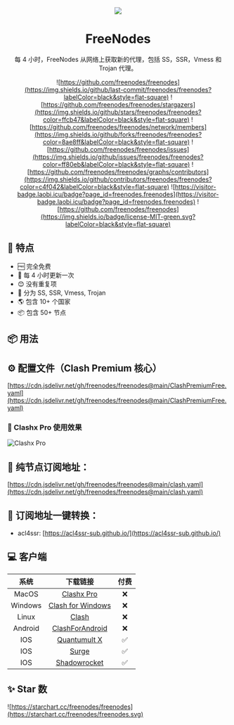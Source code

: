 <div align="center">

<img src="https://avatars.githubusercontent.com/u/139326923?v=4">

<h1>FreeNodes</h1>

每 4 小时，FreeNodes 从网络上获取新的代理，包括 SS，SSR，Vmess 和 Trojan 代理。

![https://github.com/freenodes/freenodes](https://img.shields.io/github/last-commit/freenodes/freenodes?labelColor=black&style=flat-square)
![https://github.com/freenodes/freenodes/stargazers](https://img.shields.io/github/stars/freenodes/freenodes?color=ffcb47&labelColor=black&style=flat-square)
![https://github.com/freenodes/freenodes/network/members](https://img.shields.io/github/forks/freenodes/freenodes?color=8ae8ff&labelColor=black&style=flat-square)
![https://github.com/freenodes/freenodes/issues](https://img.shields.io/github/issues/freenodes/freenodes?color=ff80eb&labelColor=black&style=flat-square)
![https://github.com/freenodes/freenodes/graphs/contributors](https://img.shields.io/github/contributors/freenodes/freenodes?color=c4f042&labelColor=black&style=flat-square)
![https://visitor-badge.laobi.icu/badge?page_id=freenodes.freenodes](https://visitor-badge.laobi.icu/badge?page_id=freenodes.freenodes)
![https://github.com/freenodes/freenodes](https://img.shields.io/badge/license-MIT-green.svg?labelColor=black&style=flat-square)

</div>

## 🦄 特点

- 🆓 完全免费
- 📝 每 4 小时更新一次
- 😊 没有重复项
- 📓 分为 SS, SSR, Vmess, Trojan
- 🌎 包含 10+ 个国家
- 📦 包含 50+ 节点

## 📦 用法

## ⚙️ 配置文件（Clash Premium 核心）

[https://cdn.jsdelivr.net/gh/freenodes/freenodes@main/ClashPremiumFree.yaml](https://cdn.jsdelivr.net/gh/freenodes/freenodes@main/ClashPremiumFree.yaml)

### 👀 Clashx Pro 使用效果

![Clashx Pro](https://freenodes.github.io/freenodes/clash.jpg)

## 🔗 纯节点订阅地址：

[https://cdn.jsdelivr.net/gh/freenodes/freenodes@main/clash.yaml](https://cdn.jsdelivr.net/gh/freenodes/freenodes@main/clash.yaml)

## 📮 订阅地址一键转换：

- acl4ssr: [https://acl4ssr-sub.github.io/](https://acl4ssr-sub.github.io/)

## 💻 客户端

|  系统   |                                              下载链接                                              | 付费 |
| :-----: | :------------------------------------------------------------------------------------------------: | :--: |
|  MacOS  | [Clashx Pro](https://install.appcenter.ms/users/clashx/apps/clashx-pro/distribution_groups/public) |  ❌  |
| Windows |           [Clash for Windows](https://github.com/Fndroid/clash_for_windows_pkg/releases)           |  ❌  |
|  Linux  |                  [Clash](https://github.com/Dreamacro/clash/releases/tag/premium)                  |  ❌  |
| Android |               [ClashForAndroid](https://github.com/Kr328/ClashForAndroid/releases/)                |  ❌  |
|   IOS   |              [Quantumult X](https://apps.apple.com/us/app/quantumult-x/id1443988620)               |  ✅  |
|   IOS   |                                   [Surge](https://nssurge.com/)                                    |  ✅  |
|   IOS   |               [Shadowrocket](https://apps.apple.com/us/app/shadowrocket/id932747118)               |  ✅  |

## ✨ Star 数

![https://starchart.cc/freenodes/freenodes](https://starchart.cc/freenodes/freenodes.svg)
